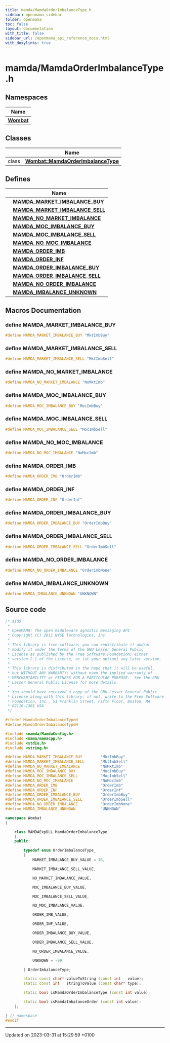 ```yaml
---
title: mamda/MamdaOrderImbalanceType.h
sidebar: openmama_sidebar
folder: openmama
toc: false
layout: documentation
with_title: false
sidebar_url: /openmama_api_reference_docs.html
with_doxylinks: true
---
```


# mamda/MamdaOrderImbalanceType.h



## Namespaces

| Name           |
| -------------- |
| **[Wombat](namespaceWombat.html)**  |

## Classes

|                | Name           |
| -------------- | -------------- |
| class | **[Wombat::MamdaOrderImbalanceType](classWombat_1_1MamdaOrderImbalanceType.html)**  |

## Defines

|                | Name           |
| -------------- | -------------- |
|  | **[MAMDA_MARKET_IMBALANCE_BUY](MamdaOrderImbalanceType_8h.html#define-mamda-market-imbalance-buy)**  |
|  | **[MAMDA_MARKET_IMBALANCE_SELL](MamdaOrderImbalanceType_8h.html#define-mamda-market-imbalance-sell)**  |
|  | **[MAMDA_NO_MARKET_IMBALANCE](MamdaOrderImbalanceType_8h.html#define-mamda-no-market-imbalance)**  |
|  | **[MAMDA_MOC_IMBALANCE_BUY](MamdaOrderImbalanceType_8h.html#define-mamda-moc-imbalance-buy)**  |
|  | **[MAMDA_MOC_IMBALANCE_SELL](MamdaOrderImbalanceType_8h.html#define-mamda-moc-imbalance-sell)**  |
|  | **[MAMDA_NO_MOC_IMBALANCE](MamdaOrderImbalanceType_8h.html#define-mamda-no-moc-imbalance)**  |
|  | **[MAMDA_ORDER_IMB](MamdaOrderImbalanceType_8h.html#define-mamda-order-imb)**  |
|  | **[MAMDA_ORDER_INF](MamdaOrderImbalanceType_8h.html#define-mamda-order-inf)**  |
|  | **[MAMDA_ORDER_IMBALANCE_BUY](MamdaOrderImbalanceType_8h.html#define-mamda-order-imbalance-buy)**  |
|  | **[MAMDA_ORDER_IMBALANCE_SELL](MamdaOrderImbalanceType_8h.html#define-mamda-order-imbalance-sell)**  |
|  | **[MAMDA_NO_ORDER_IMBALANCE](MamdaOrderImbalanceType_8h.html#define-mamda-no-order-imbalance)**  |
|  | **[MAMDA_IMBALANCE_UNKNOWN](MamdaOrderImbalanceType_8h.html#define-mamda-imbalance-unknown)**  |




## Macros Documentation

### define MAMDA_MARKET_IMBALANCE_BUY

```cpp
#define MAMDA_MARKET_IMBALANCE_BUY "MktImbBuy"
```


### define MAMDA_MARKET_IMBALANCE_SELL

```cpp
#define MAMDA_MARKET_IMBALANCE_SELL "MktImbSell"
```


### define MAMDA_NO_MARKET_IMBALANCE

```cpp
#define MAMDA_NO_MARKET_IMBALANCE "NoMktImb"
```


### define MAMDA_MOC_IMBALANCE_BUY

```cpp
#define MAMDA_MOC_IMBALANCE_BUY "MocImbBuy"
```


### define MAMDA_MOC_IMBALANCE_SELL

```cpp
#define MAMDA_MOC_IMBALANCE_SELL "MocImbSell"
```


### define MAMDA_NO_MOC_IMBALANCE

```cpp
#define MAMDA_NO_MOC_IMBALANCE "NoMocImb"
```


### define MAMDA_ORDER_IMB

```cpp
#define MAMDA_ORDER_IMB "OrderImb"
```


### define MAMDA_ORDER_INF

```cpp
#define MAMDA_ORDER_INF "OrderInf"
```


### define MAMDA_ORDER_IMBALANCE_BUY

```cpp
#define MAMDA_ORDER_IMBALANCE_BUY "OrderImbBuy"
```


### define MAMDA_ORDER_IMBALANCE_SELL

```cpp
#define MAMDA_ORDER_IMBALANCE_SELL "OrderImbSell"
```


### define MAMDA_NO_ORDER_IMBALANCE

```cpp
#define MAMDA_NO_ORDER_IMBALANCE "OrderImbNone"
```


### define MAMDA_IMBALANCE_UNKNOWN

```cpp
#define MAMDA_IMBALANCE_UNKNOWN "UNKNOWN"
```


## Source code

```cpp
/* $Id$
 *
 * OpenMAMA: The open middleware agnostic messaging API
 * Copyright (C) 2011 NYSE Technologies, Inc.
 *
 * This library is free software; you can redistribute it and/or
 * modify it under the terms of the GNU Lesser General Public
 * License as published by the Free Software Foundation; either
 * version 2.1 of the License, or (at your option) any later version.
 *
 * This library is distributed in the hope that it will be useful,
 * but WITHOUT ANY WARRANTY; without even the implied warranty of
 * MERCHANTABILITY or FITNESS FOR A PARTICULAR PURPOSE.  See the GNU
 * Lesser General Public License for more details.
 *
 * You should have received a copy of the GNU Lesser General Public
 * License along with this library; if not, write to the Free Software
 * Foundation, Inc., 51 Franklin Street, Fifth Floor, Boston, MA
 * 02110-1301 USA
 */

#ifndef MamdaOrderImbalanceTypeH
#define MamdaOrderImbalanceTypeH

#include <mamda/MamdaConfig.h>
#include <mama/mamacpp.h>
#include <stdio.h>
#include <string.h>

#define MAMDA_MARKET_IMBALANCE_BUY        "MktImbBuy"
#define MAMDA_MARKET_IMBALANCE_SELL       "MktImbSell"
#define MAMDA_NO_MARKET_IMBALANCE         "NoMktImb"
#define MAMDA_MOC_IMBALANCE_BUY           "MocImbBuy"
#define MAMDA_MOC_IMBALANCE_SELL          "MocImbSell"
#define MAMDA_NO_MOC_IMBALANCE            "NoMocImb"
#define MAMDA_ORDER_IMB                   "OrderImb"
#define MAMDA_ORDER_INF                   "OrderInf"
#define MAMDA_ORDER_IMBALANCE_BUY         "OrderImbBuy"
#define MAMDA_ORDER_IMBALANCE_SELL        "OrderImbSell"
#define MAMDA_NO_ORDER_IMBALANCE          "OrderImbNone"
#define MAMDA_IMBALANCE_UNKNOWN           "UNKNOWN"

namespace Wombat
{

    class MAMDAExpDLL MamdaOrderImbalanceType
    {
    public:

        typedef enum OrderImbalanceType_
        {
            MARKET_IMBALANCE_BUY_VALUE = 16,

            MARKET_IMBALANCE_SELL_VALUE,

            NO_MARKET_IMBALANCE_VALUE,

            MOC_IMBALANCE_BUY_VALUE,

            MOC_IMBALANCE_SELL_VALUE,

            NO_MOC_IMBALANCE_VALUE,

            ORDER_IMB_VALUE,

            ORDER_INF_VALUE,

            ORDER_IMBALANCE_BUY_VALUE,

            ORDER_IMBALANCE_SELL_VALUE,

            NO_ORDER_IMBALANCE_VALUE,

            UNKNOWN = -99

        } OrderImbalanceType;

        static const char* valueToString (const int   value);
        static const int   stringToValue (const char* type);

        static bool isMamdaOrderImbalanceType (const int value);

        static bool isMamdaImbalanceOrder (const int value);
    };

} // namespace
#endif
```


-------------------------------

Updated on 2023-03-31 at 15:29:59 +0100

